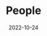 ---
title: People
date: 2022-10-24

type: landing

sections:
  - block: people
    content:
      title: Meet the Team
      # Choose which groups/teams of users to display.
      #   Edit `user_groups` in each user's profile to add them to one or more of these groups.
      user_groups:
          - Principal Investigators
          - Researchers
          - Students
          - Administration
          - Visitors
          - Alumni   
      sort_by: Params.last_name
      sort_ascending: true
    design:
      show_interests: false
      show_role: true
      show_social: true
      show_bio: true
---